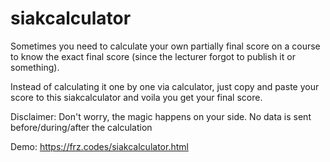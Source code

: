 # siakcalculator

Sometimes you need to calculate your own partially final score on a course to know the exact final score (since the lecturer forgot to publish it or something). 

Instead of calculating it one by one via calculator, just copy and paste your score to this siakcalculator and voila you get your final score.

Disclaimer: Don't worry, the magic happens on your side. No data is sent before/during/after the calculation

Demo: https://frz.codes/siakcalculator.html
